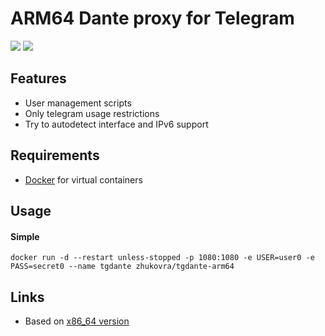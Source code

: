 ARM64 Dante proxy for Telegram
==============================
[![](https://images.microbadger.com/badges/image/zhukovra/tgdante-arm64.svg)](https://microbadger.com/images/zhukovra/tgdante-arm64 "Get your own image badge on microbadger.com")
[![](https://images.microbadger.com/badges/version/zhukovra/tgdante-arm64.svg)](https://microbadger.com/images/zhukovra/tgdante-arm64 "Get your own version badge on microbadger.com")

## Features
* User management scripts
* Only telegram usage restrictions
* Try to autodetect interface and IPv6 support

## Requirements
* [Docker](https://www.docker.com/docker-community) for virtual containers

## Usage

#### Simple

```console
docker run -d --restart unless-stopped -p 1080:1080 -e USER=user0 -e PASS=secret0 --name tgdante zhukovra/tgdante-arm64
```

## Links
* Based on [x86_64 version](https://github.com/schors/tgdante2)

